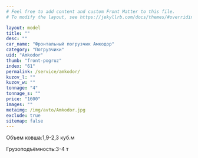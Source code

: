 ```yaml
---
# Feel free to add content and custom Front Matter to this file.
# To modify the layout, see https://jekyllrb.com/docs/themes/#overriding-theme-defaults

layout: model
title: ""
desc: ""
car_name: "Фронтальный погрузчик Амкодор"
category: "Погрузчики"
uid: "Amkodor"
thumb: "front-pogruz"
index: "61"
permalink: /service/amkodor/
kuzov_l: ""
kuzov_w: ""
tonnage: "4"
tonnage_s: ""
price: "1600"
images: ""
metaimg: /img/avto/Amkodor.jpg
exclude: true
sitemap: false
---
```


<span>Объем ковша:</span><span>1,9-2,3 куб.м</span>

<span>Грузоподъёмность:</span><span>3-4 т</span>
